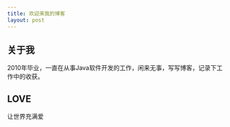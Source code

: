 ```yaml
---
title: 欢迎来我的博客
layout: post
---
```


## 关于我

2010年毕业，一直在从事Java软件开发的工作，闲来无事，写写博客，记录下工作中的收获。

## LOVE

让世界充满爱
